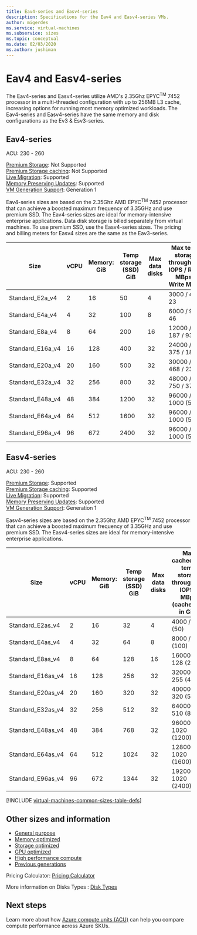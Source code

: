 ```yaml
---
title: Eav4-series and Easv4-series 
description: Specifications for the Eav4 and Easv4-series VMs.
author: migerdes
ms.service: virtual-machines
ms.subservice: sizes
ms.topic: conceptual
ms.date: 02/03/2020
ms.author: jushiman
---
```


# Eav4 and Easv4-series

The Eav4-series and Easv4-series utilize AMD's 2.35Ghz EPYC<sup>TM</sup> 7452 processor in a multi-threaded configuration with up to 256MB L3 cache, increasing options for running most memory optimized workloads. The Eav4-series and Easv4-series have the same memory and disk configurations as the Ev3 & Esv3-series.

## Eav4-series

ACU: 230 - 260

[Premium Storage](premium-storage-performance.md): Not Supported<br>
[Premium Storage caching](premium-storage-performance.md): Not Supported<br>
[Live Migration](maintenance-and-updates.md): Supported<br>
[Memory Preserving Updates](maintenance-and-updates.md): Supported<br>
[VM Generation Support](generation-2.md): Generation 1<br>

Eav4-series sizes are based on the 2.35Ghz AMD EPYC<sup>TM</sup> 7452 processor that can achieve a boosted maximum frequency of 3.35GHz and use premium SSD. The Eav4-series sizes are ideal for memory-intensive enterprise applications. Data disk storage is billed separately from virtual machines. To use premium SSD, use the Easv4-series sizes. The pricing and billing meters for Easv4 sizes are the same as the Eav3-series.

| Size | vCPU | Memory: GiB | Temp storage (SSD) GiB | Max data disks | Max temp storage throughput: IOPS / Read MBps / Write MBps | Max NICs | Expected network bandwidth (Mbps) |
| -----|-----|-----|-----|-----|-----|-----|-----|
| Standard\_E2a\_v4|2|16|50|4|3000 / 46 / 23|2 | 1000 |
| Standard\_E4a\_v4|4|32|100|8|6000 / 93 / 46|2 | 2000 |
| Standard\_E8a\_v4|8|64|200|16|12000 / 187 / 93|4 | 4000 |
| Standard\_E16a\_v4|16|128|400|32|24000 / 375 / 187|8 | 8000 |
| Standard\_E20a\_v4|20|160|500|32|30000 / 468 / 234|8 | 10000 |
| Standard\_E32a\_v4|32|256|800|32|48000 / 750 / 375|8 | 16000 |
| Standard\_E48a\_v4|48|384|1200|32|96000 / 1000 (500)|8 | 24000 |
| Standard\_E64a\_v4|64|512|1600|32|96000 / 1000 (500)|8 | 30000 |
| Standard\_E96a\_v4|96|672|2400|32|96000 / 1000 (500)|8 | 30000 |

## Easv4-series

ACU: 230 - 260

[Premium Storage](premium-storage-performance.md): Supported<br>
[Premium Storage caching](premium-storage-performance.md): Supported<br>
[Live Migration](maintenance-and-updates.md): Supported<br>
[Memory Preserving Updates](maintenance-and-updates.md): Supported<br>
[VM Generation Support](generation-2.md): Generation 1<br>

Easv4-series sizes are based on the 2.35Ghz AMD EPYC<sup>TM</sup> 7452 processor that can achieve a boosted maximum frequency of 3.35GHz and use premium SSD. The Easv4-series sizes are ideal for memory-intensive enterprise applications.

| Size | vCPU | Memory: GiB | Temp storage (SSD) GiB | Max data disks | Max cached and temp storage throughput: IOPS / MBps (cache size in GiB) | Max uncached disk throughput: IOPS / MBps | Max NICs | Expected network bandwidth (MBps) |
|-----|-----|-----|-----|-----|-----|-----|-----|-----|
| Standard_E2as_v4|2|16|32|4|4000 / 32 (50)|3200 / 48|2 | 1000 |
| Standard_E4as_v4|4|32|64|8|8000 / 64 (100)|6400 / 96|2 | 2000 |
| Standard_E8as_v4|8|64|128|16|16000 / 128 (200)|12800 / 192|4 | 4000 |
| Standard_E16as_v4|16|128|256|32|32000 / 255 (400)|25600 / 384|8 | 8000 |
| Standard_E20as_v4|20|160|320|32|40000 / 320 (500)|32000 / 480|8 | 10000 |
| Standard_E32as_v4|32|256|512|32|64000 / 510 (800)|51200 / 768|8 | 16000 |
| Standard_E48as_v4|48|384|768|32|96000 / 1020 (1200)|76800 / 1148|8 | 24000 |
| Standard_E64as_v4|64|512|1024|32|128000 / 1020 (1600)|80000 / 1200|8 | 30000 |
| Standard_E96as_v4|96|672|1344|32|192000 / 1020 (2400)|80000 / 1200|8 | 30000 |

[!INCLUDE [virtual-machines-common-sizes-table-defs](../../includes/virtual-machines-common-sizes-table-defs.md)]

## Other sizes and information

- [General purpose](sizes-general.md)
- [Memory optimized](sizes-memory.md)
- [Storage optimized](sizes-storage.md)
- [GPU optimized](sizes-gpu.md)
- [High performance compute](sizes-hpc.md)
- [Previous generations](sizes-previous-gen.md)

Pricing Calculator: [Pricing Calculator](https://azure.microsoft.com/pricing/calculator/)

More information on Disks Types : [Disk Types](./disks-types.md#ultra-disk)

## Next steps

Learn more about how [Azure compute units (ACU)](acu.md) can help you compare compute performance across Azure SKUs.
